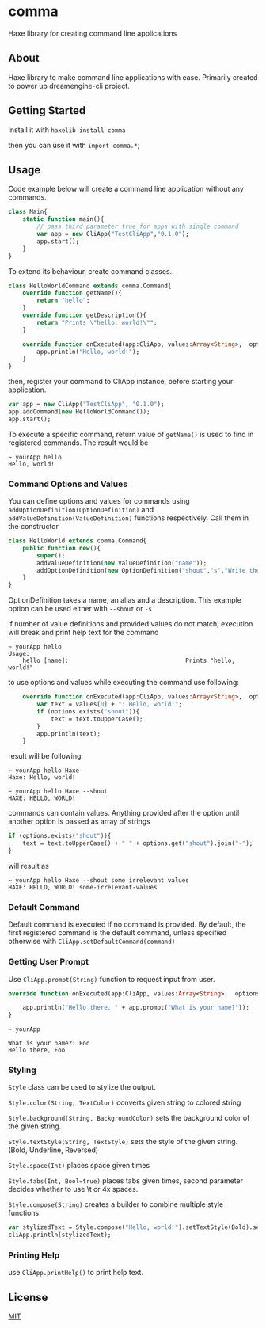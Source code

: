 # comma

Haxe library for creating command line applications

## About

Haxe library to make command line applications with ease. Primarily created to power up dreamengine-cli project.

## Getting Started

Install it with `haxelib install comma`

then you can use it with `import comma.*`;

## Usage

Code example below will create a command line application without any commands.

```haxe
class Main{
    static function main(){
        // pass third parameter true for apps with single command
        var app = new CliApp("TestCliApp","0.1.0");
        app.start();
    }
}
```

To extend its behaviour, create command classes.

```haxe
class HelloWorldCommand extends comma.Command{
    override function getName(){
        return "hello";
    }
    override function getDescription(){
        return "Prints \"hello, world!\"";
    }

    override function onExecuted(app:CliApp, values:Array<String>,  options:ParsedOptions){
        app.println("Hello, world!");
    }
}
```

then, register your command to CliApp instance, before starting your application.

```haxe
var app = new CliApp("TestCliApp", "0.1.0");
app.addCommand(new HelloWorldCommand());
app.start();
```

To execute a specific command, return value of `getName()` is used to find in registered commands. The result would be

```text
~ yourApp hello
Hello, world!
```

### Command Options and Values

You can define options and values for commands using `addOptionDefinition(OptionDefinition)` and `addValueDefinition(ValueDefinition)` functions respectively. Call them in the constructor

```haxe
class HelloWorld extends comma.Command{
    public function new(){
        super();
        addValueDefinition(new ValueDefinition("name"));
        addOptionDefinition(new OptionDefinition("shout","s","Write the name with capital letters"));
    }
}
```

OptionDefinition takes a name, an alias and a description. This example option can be used either with `--shout` or `-s`

if number of value definitions and provided values do not match, execution will break and print help text for the command

```text
~ yourApp hello
Usage:
    hello [name]:                                 Prints "hello, world!"
```

to use options and values while executing the command use following:

```haxe
    override function onExecuted(app:CliApp, values:Array<String>,  options:ParsedOptions){
        var text = values[0] + ": Hello, world!";
        if (options.exists("shout")){
            text = text.toUpperCase();
        }
        app.println(text);
    }
```

result will be following:

```text
~ yourApp hello Haxe
Haxe: Hello, world!

~ yourApp hello Haxe --shout
HAXE: HELLO, WORLD!
```

commands can contain values. Anything provided after the option until another option is passed as array of strings

```haxe
if (options.exists("shout")){
    text = text.toUpperCase() + " " + options.get("shout").join("-");
}
```

will result as

```text
~ yourApp hello Haxe --shout some irrelevant values
HAXE: HELLO, WORLD! some-irrelevant-values
```

### Default Command

Default command is executed if no command is provided. By default, the first registered command is the default command, unless specified otherwise with `CliApp.setDefaultCommand(command)`


### Getting User Prompt

Use `CliApp.prompt(String)` function to request input from user.

```haxe
override function onExecuted(app:CliApp, values:Array<String>,  options:ParsedOptions){

    app.println("Hello there, " + app.prompt("What is your name?"));
}
```

```text
~ yourApp

What is your name?: Foo
Hello there, Foo
```

### Styling

`Style` class can be used to stylize the output.

`Style.color(String, TextColor)` converts given string to colored string

`Style.background(String, BackgroundColor)` sets the background color of the given string.

`Style.textStyle(String, TextStyle)` sets the style of the given string. (Bold, Underline, Reversed)

`Style.space(Int)` places space given times

`Style.tabs(Int, Bool=true)` places tabs given times, second parameter decides whether to use \t or 4x spaces.

`Style.compose(String)` creates a builder to combine multiple style functions. 

```haxe
var stylizedText = Style.compose("Hello, world!").setTextStyle(Bold).setTextColor(Red).setBackgroundColor(Blue).build();
cliApp.println(stylizedText);
```

### Printing Help

use `CliApp.printHelp()` to print help text.

## License

[MIT](https://github.com/metincetin/comma/blob/main/LICENSE)
